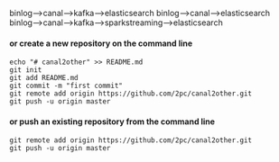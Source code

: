 binlog-->canal-->kafka-->elasticsearch
binlog-->canal-->elasticsearch
binlog-->canal-->kafka-->sparkstreaming-->elasticsearch

#### or create a new repository on the command line

```
echo "# canal2other" >> README.md
git init
git add README.md
git commit -m "first commit"
git remote add origin https://github.com/2pc/canal2other.git
git push -u origin master
```

#### or push an existing repository from the command line

```
git remote add origin https://github.com/2pc/canal2other.git
git push -u origin master
```
